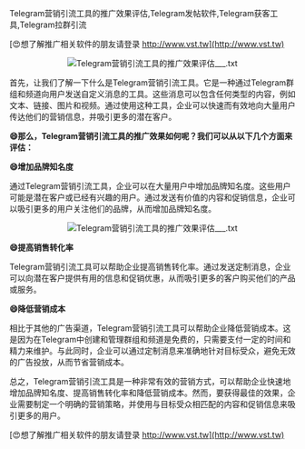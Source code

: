 Telegram营销引流工具的推广效果评估,Telegram发帖软件,Telegram获客工具,Telegram拉群引流

[😍想了解推广相关软件的朋友请登录 http://www.vst.tw](http://www.vst.tw)

 <center><img src="https://vst.tw/MP4/tuiguang/png/5.png" alt="Telegram营销引流工具的推广效果评估___.txt"></center>

首先，让我们了解一下什么是Telegram营销引流工具。它是一种通过Telegram群组和频道向用户发送自定义消息的工具。这些消息可以包含任何类型的内容，例如文本、链接、图片和视频。通过使用这种工具，企业可以快速而有效地向大量用户传达他们的营销信息，并吸引更多的潜在客户。

**😄那么，Telegram营销引流工具的推广效果如何呢？我们可以从以下几个方面来评估：**

**😄增加品牌知名度**

通过Telegram营销引流工具，企业可以在大量用户中增加品牌知名度。这些用户可能是潜在客户或已经有兴趣的用户。通过发送有价值的内容和促销信息，企业可以吸引更多的用户关注他们的品牌，从而增加品牌知名度。

 <center><img src="https://vst.tw/MP4/tuiguang/png/7.png" alt="Telegram营销引流工具的推广效果评估___.txt"></center>

**😄提高销售转化率**

Telegram营销引流工具可以帮助企业提高销售转化率。通过发送定制消息，企业可以向潜在客户提供有用的信息和促销优惠，从而吸引更多的客户购买他们的产品或服务。

**😄降低营销成本**

相比于其他的广告渠道，Telegram营销引流工具可以帮助企业降低营销成本。这是因为在Telegram中创建和管理群组和频道是免费的，只需要支付一定的时间和精力来维护。与此同时，企业可以通过定制消息来准确地针对目标受众，避免无效的广告投放，从而节省营销成本。

总之，Telegram营销引流工具是一种非常有效的营销方式，可以帮助企业快速地增加品牌知名度、提高销售转化率和降低营销成本。然而，要获得最佳的效果，企业需要制定一个明确的营销策略，并使用与目标受众相匹配的内容和促销信息来吸引更多的用户。

[😍想了解推广相关软件的朋友请登录 http://www.vst.tw](http://www.vst.tw)



